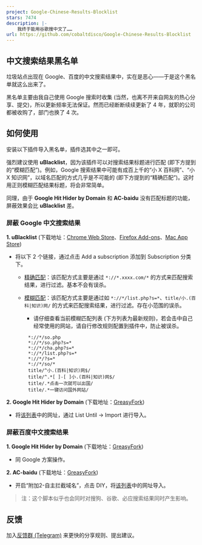```yaml
---
project: Google-Chinese-Results-Blocklist
stars: 7474
description: |-
    我终于能用谷歌搜中文了……
url: https://github.com/cobaltdisco/Google-Chinese-Results-Blocklist
---
```


## 中文搜索结果黑名单

垃圾站点出现在 Google、百度的中文搜索结果中，实在是恶心——于是这个黑名单就这么出来了。

黑名单主要由我自己使用 Google 搜索时收集 (当然，也离不开来自网友的热心分享、提交)，所以更新频率无法保证。然而已经断断续续更新了 4 年，就职的公司都被收购了，部门也换了 4 次。

## 如何使用

安装以下插件导入黑名单，插件选其中之一即可。

强烈建议使用 **uBlacklist**，因为该插件可以对搜索结果标题进行匹配 (即下方提到的“模糊匹配”)。例如，Google 搜索结果中可能有成百上千的“小 X 百科网”、“小 X 知识网”，以域名匹配的方式几乎是不可能的 (即下方提到的“精确匹配”)。这时用正则模糊匹配结果标题，将会非常简单。

同理，由于 **Google Hit Hider by Domain** 和 **AC-baidu** 没有匹配标题的功能，屏蔽效果会比 **uBlacklist** 差。

### 屏蔽 Google 中文搜索结果

**1. uBlacklist** (下载地址：[Chrome Web Store](https://chrome.google.com/webstore/detail/ublacklist/pncfbmialoiaghdehhbnbhkkgmjanfhe)、[Firefox Add-ons](https://addons.mozilla.org/en-US/firefox/addon/ublacklist/)、[Mac App Store](https://apps.apple.com/app/ublacklist-for-safari/id1547912640))

- 将以下 2 个链接，通过点击 Add a subscription 添加到 Subscription 分类下。


  - [精确匹配](https://raw.githubusercontent.com/cobaltdisco/Google-Chinese-Results-Blocklist/master/uBlacklist_subscription.txt)：该匹配方式主要是通过 `*://*.xxxx.com/*` 的方式来匹配搜索结果，进行过滤。基本不会有误杀。

  - [模糊匹配](https://raw.githubusercontent.com/cobaltdisco/Google-Chinese-Results-Blocklist/master/uBlacklist_match_patterns.txt)：该匹配方式主要是通过如 `*://*/list.php?s=*`、`title/小.(百科|知识)网/` 的方式来匹配搜索结果，进行过滤。存在小范围的误杀。

    - 请仔细查看当前模糊匹配列表 (下方列表为最新规则)，若会击中自己经常使用的网站，请自行修改规则配置到插件中，防止被误杀。

```
        *://*/so.php
        *://*/so.php?s=*
        *://*/cha.php?s=*
        *://*/list.php?s=*
        *://*/?s=*
        *://*/so/*
        title/^小.(百科|知识)网$/
        title/^.*[ ]-[ ]小.(百科|知识)网$/
        title/.*点击一次就可以出国/
        title/.*一键访问国外网站/
```

**2. Google Hit Hider by Domain** (下载地址：[GreasyFork](https://greasyfork.org/zh-CN/scripts/1682-google-hit-hider-by-domain-search-filter-block-sites))

- 将[该列表](https://raw.githubusercontent.com/cobaltdisco/Google-Chinese-Results-Blocklist/master/GHHbD_perma_ban_list.txt)中的网址，通过 List Until -> Import 进行导入。


### 屏蔽百度中文搜索结果

**1. Google Hit Hider by Domain** (下载地址：[GreasyFork](https://greasyfork.org/zh-CN/scripts/1682-google-hit-hider-by-domain-search-filter-block-sites))

- 同 Google 方案操作。

**2. AC-baidu** (下载地址：[GreasyFork](https://greasyfork.org/zh-CN/scripts/14178-ac-baidu-%E9%87%8D%E5%AE%9A%E5%90%91%E4%BC%98%E5%8C%96%E7%99%BE%E5%BA%A6%E6%90%9C%E7%8B%97%E8%B0%B7%E6%AD%8C%E5%BF%85%E5%BA%94%E6%90%9C%E7%B4%A2-favicon-%E5%8F%8C%E5%88%97))

- 开启“附加2-自主拦截域名”，点击 DIY，将[该列表](https://raw.githubusercontent.com/cobaltdisco/Google-Chinese-Results-Blocklist/master/GHHbD_perma_ban_list.txt)中的网址导入。
> 注：这个脚本似乎也会同时对搜狗、谷歌、必应搜索结果同时产生影响。

## 反馈

加入[反馈群 (Telegram)](https://t.me/joinchat/RvNfBLYhVPxhODA1) 来更快的分享规则、提出建议。

